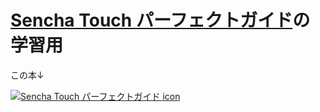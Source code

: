 [Sencha Touch パーフェクトガイド](http://www.amazon.co.jp/gp/product/4048869566/ref=as_li_ss_tl?ie=UTF8&camp=247&creative=7399&creativeASIN=4048869566&linkCode=as2&tag=result102-22)の学習用
======================================



この本↓

[![Sencha Touch パーフェクトガイド icon](http://ws.assoc-amazon.jp/widgets/q?_encoding=UTF8&ASIN=4048869566&Format=_SL110_&ID=AsinImage&MarketPlace=JP&ServiceVersion=20070822&WS=1&tag=result102-22)](http://www.amazon.co.jp/gp/product/4048869566/ref=as_li_ss_tl?ie=UTF8&camp=247&creative=7399&creativeASIN=4048869566&linkCode=as2&tag=result102-22)
